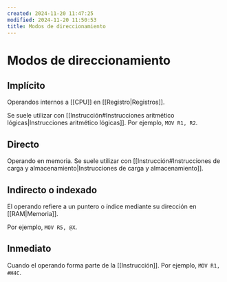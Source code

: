 ```yaml
---
created: 2024-11-20 11:47:25
modified: 2024-11-20 11:50:53
title: Modos de direccionamiento
---
```


# Modos de direccionamiento

## Implícito

Operandos internos a [[CPU]] en [[Registro|Registros]].

Se suele utilizar con [[Instrucción#Instrucciones aritmético lógicas|Instrucciones aritmético lógicas]]. Por ejemplo, `MOV R1, R2`.

## Directo

Operando en memoria. Se suele utilizar con [[Instrucción#Instrucciones de carga y almacenamiento|Instrucciones de carga y almacenamiento]].

## Indirecto o indexado

El operando refiere a un puntero o índice mediante su dirección en [[RAM|Memoria]].

Por ejemplo, `MOV R5, @X`.

## Inmediato

Cuando el operando forma parte de la [[Instrucción]]. Por ejemplo, `MOV R1, #H4C`.
